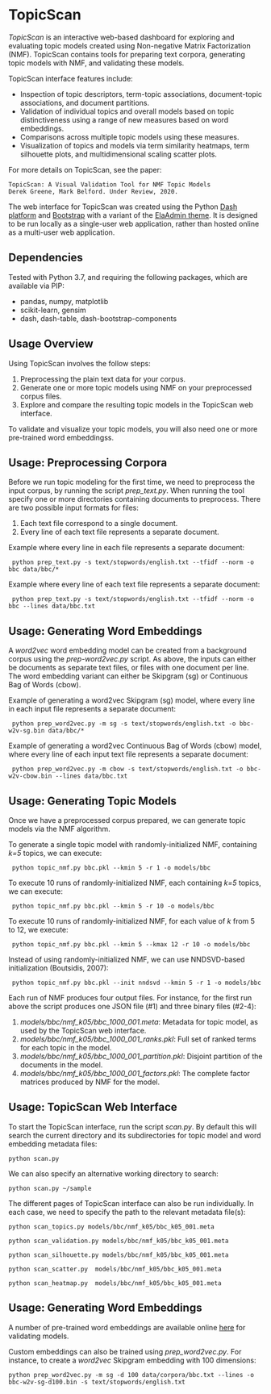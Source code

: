 # TopicScan

*TopicScan* is an interactive web-based dashboard for exploring and evaluating topic models created using Non-negative Matrix Factorization (NMF).
TopicScan contains tools for preparing text corpora, generating topic models with NMF, and validating these models. 

TopicScan interface features include:

- Inspection of topic descriptors, term-topic associations,  document-topic associations, and document partitions.
- Validation of individual topics and overall models based on topic distinctiveness using a range of new measures based on word embeddings.
- Comparisons across multiple topic models using these measures.
- Visualization of topics and models via term similarity heatmaps, term silhouette plots, and multidimensional scaling  scatter plots.

For more details on TopicScan, see the paper:

	TopicScan: A Visual Validation Tool for NMF Topic Models
	Derek Greene, Mark Belford. Under Review, 2020.

The web interface for TopicScan was created using the Python [Dash platform](https://plotly.com/dash) and [Bootstrap](https://getbootstrap.com) with a variant of the [ElaAdmin theme](https://github.com/puikinsh/ElaAdmin). It is designed to be run locally as a single-user web application, rather than hosted online as a multi-user web application.

## Dependencies

Tested with Python 3.7, and requiring the following packages, which are available via PIP:

- pandas, numpy, matplotlib
- scikit-learn, gensim
- dash, dash-table, dash-bootstrap-components

## Usage Overview

Using TopicScan involves the follow steps:

1. Preprocessing the plain text data for your corpus.
2. Generate one or more topic models using NMF on your preprocessed corpus files.
3. Explore and compare the resulting topic models in the TopicScan web interface.

To validate and visualize your topic models, you will also need one or more pre-trained word embeddingss.

## Usage: Preprocessing Corpora

Before we run topic modeling for the first time, we need to preprocess the input corpus, by running the script *prep_text.py*. When running the tool specify one or more directories containing documents to preprocess. There are 
two possible input formats for files:

1. Each text file correspond to a single document.
2. Every line of each text file represents a separate document. 

Example where every line in each file represents a separate document:

``` python prep_text.py -s text/stopwords/english.txt --tfidf --norm -o bbc data/bbc/*```

Example where every line of each text file represents a separate document:

``` python prep_text.py -s text/stopwords/english.txt --tfidf --norm -o bbc --lines data/bbc.txt```


## Usage: Generating Word Embeddings

A *word2vec* word embedding model can be created from a background corpus using the *prep-word2vec.py* script. As above, the inputs can either be documents as separate text files, or files with one document per line. The word embedding variant can either be Skipgram (sg) or Continuous Bag of Words (cbow).

Example of generating a word2vec Skipgram (sg) model, where every line in each input file represents a separate document:

``` python prep_word2vec.py -m sg -s text/stopwords/english.txt -o bbc-w2v-sg.bin data/bbc/*```

Example of generating a word2vec Continuous Bag of Words (cbow) model, where every line of each input text file represents a separate document:

``` python prep_word2vec.py -m cbow -s text/stopwords/english.txt -o bbc-w2v-cbow.bin --lines data/bbc.txt```


## Usage: Generating Topic Models

Once we have a preprocessed corpus prepared, we can generate topic models via the NMF algorithm.

To generate a single topic model with randomly-initialized NMF, containing *k=5* topics, we can execute:

``` python topic_nmf.py bbc.pkl --kmin 5 -r 1 -o models/bbc```

To execute 10 runs of randomly-initialized NMF, each containing *k=5* topics, we can execute:

``` python topic_nmf.py bbc.pkl --kmin 5 -r 10 -o models/bbc```

To execute 10 runs of randomly-initialized NMF, for each value of *k* from 5 to 12, we execute:

``` python topic_nmf.py bbc.pkl --kmin 5 --kmax 12 -r 10 -o models/bbc```

Instead of using randomly-initialized NMF, we can use NNDSVD-based initialization (Boutsidis, 2007):

``` python topic_nmf.py bbc.pkl --init nndsvd --kmin 5 -r 1 -o models/bbc```

Each run of NMF produces four output files. For instance, for the first run above the script produces one JSON file (#1) and three binary files (#2-4):

1. *models/bbc/nmf_k05/bbc_1000_001.meta*: Metadata for topic model, as used by the TopicScan web interface.
2. *models/bbc/nmf_k05/bbc_1000_001_ranks.pkl*: Full set of ranked terms for each topic in the model.
3. *models/bbc/nmf_k05/bbc_1000_001_partition.pkl*: Disjoint partition of the documents in the model.
4. *models/bbc/nmf_k05/bbc_1000_001_factors.pkl*: The complete factor matrices produced by NMF for the model.


## Usage: TopicScan Web Interface

To start the TopicScan interface, run the script *scan.py*. By default this will search the current directory and its subdirectories for topic model and word embedding metadata files:

```python scan.py```

We can also specify an alternative working directory to search:

```python scan.py ~/sample```

The different pages of TopicScan interface can also be run individually. In each case, we need to specify the path to the relevant metadata file(s):

```python scan_topics.py models/bbc/nmf_k05/bbc_k05_001.meta```

```python scan_validation.py models/bbc/nmf_k05/bbc_k05_001.meta```

```python scan_silhouette.py models/bbc/nmf_k05/bbc_k05_001.meta```

```python scan_scatter.py  models/bbc/nmf_k05/bbc_k05_001.meta```

```python scan_heatmap.py  models/bbc/nmf_k05/bbc_k05_001.meta```

## Usage: Generating Word Embeddings

A number of pre-trained word embeddings are available online [here](data/) for validating models. 

Custom embeddings can also be trained using *prep_word2vec.py*. For instance, to create a *word2vec* Skipgram embedding with 100 dimensions:

```python prep_word2vec.py -m sg -d 100 data/corpora/bbc.txt --lines -o bbc-w2v-sg-d100.bin -s text/stopwords/english.txt```
